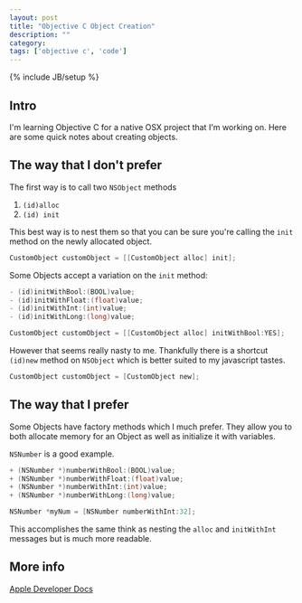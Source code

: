 ```yaml
---
layout: post
title: "Objective C Object Creation"
description: ""
category: 
tags: ['objective c', 'code']
---
```

{% include JB/setup %}

## Intro

I'm learning Objective C for a native OSX project that I'm working on. Here are
some quick notes about creating objects.

## The way that I don't prefer

The first way is to call two `NSObject` methods

1. `(id)alloc`
2. `(id) init`

This best way is to nest them so that you can be sure you're calling the `init`
method on the newly allocated object.

```objectivec
CustomObject customObject = [[CustomObject alloc] init];
```
Some Objects accept a variation on the `init` method:

```objectivec
- (id)initWithBool:(BOOL)value;
- (id)initWithFloat:(float)value;
- (id)initWithInt:(int)value;
- (id)initWithLong:(long)value;

CustomObject customObject = [[CustomObject alloc] initWithBool:YES];
```

However that seems really nasty to me. Thankfully there is a shortcut `(id)new`
method on `NSObject` which is better suited to my javascript tastes.

```objectivec
CustomObject customObject = [CustomObject new];
```

## The way that I prefer

Some Objects have factory methods which I much prefer. They allow you to both
allocate memory for an Object as well as initialize it with variables.

`NSNumber` is a good example. 

```objectivec
+ (NSNumber *)numberWithBool:(BOOL)value;
+ (NSNumber *)numberWithFloat:(float)value;
+ (NSNumber *)numberWithInt:(int)value;
+ (NSNumber *)numberWithLong:(long)value;

NSNumber *myNum = [NSNumber numberWithInt:32];
```

This accomplishes the same think as nesting the `alloc` and `initWithInt`
messages but is much more readable.

## More info

[Apple Developer
Docs](http://developer.apple.com/library/ios/#documentation/cocoa/conceptual/ProgrammingWithObjectiveC/WorkingwithObjects/WorkingwithObjects.html#//apple_ref/doc/uid/TP40011210-CH4-SW1)
